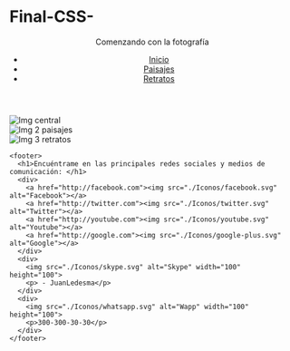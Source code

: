 # Final-CSS-
<!DOCTYPE html>
<html>
  <head>
    <meta charset="utf-8">
    <meta name="viewport" content="width:device-width">
    <link rel="stylesheet" href="css/estilos.css">
    <title>Comenzando con la fotografía</title>
  </head>
  <body>
    <header id="cabecera">
<p>Comenzando con la fotografía</p>
                  <ul id="menu">
                       <li><a href="http://www.google.com">Inicio</a></li>
                       <li><a href="http://www.yahoo.com">Paisajes</a></li>
                       <li><a href="http://www.bing.com">Retratos</a></li>
                             </ul>
    </header>
    <section id="imgs">
      <div class="img1"=img1><img src="imagenes/imgcentral.jpg" alt="Img central" title="Img Central"/></div>
      <div class=img2><img src="imagenes/img2.jpg" alt="Img 2 paisajes" title="Img 2 paisajes"/></div>
      <div class="img3"=img3><img src="imagenes/img3.jpg" alt="Img 3 retratos" title="Img 3 retratos"/></div>


    <footer>
      <h1>Encuéntrame en las principales redes sociales y medios de comunicación: </h1>
      <div>
        <a href="http://facebook.com"><img src="./Iconos/facebook.svg" alt="Facebook"></a>
        <a href="http://twitter.com"><img src="./Iconos/twitter.svg" alt="Twitter"></a>
        <a href="http://youtube.com"><img src="./Iconos/youtube.svg" alt="Youtube"></a>
        <a href="http://google.com"><img src="./Iconos/google-plus.svg" alt="Google"></a>
      </div>
      <div>
        <img src="./Iconos/skype.svg" alt="Skype" width="100" height="100">
        <p> - JuanLedesma</p>
      </div>
      <div>
        <img src="./Iconos/whatsapp.svg" alt="Wapp" width="100" height="100">
        <p>300-300-30-30</p>
      </div>
    </footer>
  </body>
</html>
